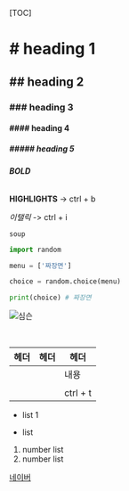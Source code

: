 [TOC]

# # heading 1

##  ## heading 2

### ### heading 3

#### #### heading 4

##### ##### heading 5

###### **BOLD**

**HIGHLIGHTS** -> ctrl + b

*이탤릭* -> ctrl + i



`soup`

```python
import random

menu = ['짜장면']

choice = random.choice(menu)

print(choice) # 짜장면
```

![심슨](https://t1.daumcdn.net/cfile/tistory/247DFA4358B1426A31)



​	

| 헤더 | 헤더 | 헤더     |
| ---- | ---- | -------- |
|      |      | 내용     |
|      |      |          |
|      |      | ctrl + t |

- list 1

* list



1. number list
2. number list



[네이버](https://naver.com)

